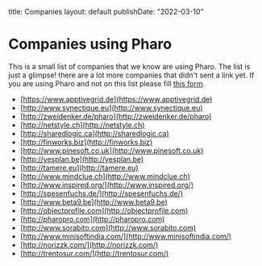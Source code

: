 title: Companieslayout: defaultpublishDate: "2022-03-10"# Companies using PharoThis is a small list of companies that we know are using Pharo. The list is just a glimpse! there are a lot more companies that didn't sent a link yet. If you are using Pharo and not on this list please fill [this form](https://app.apptivegrid.de/api/r/6229e13b3572c1b617a7ebbc/6229e855322a68561499cfe5).- [https://www.apptivegrid.de](https://www.apptivegrid.de)- [http://www.synectique.eu](http://www.synectique.eu)- [http://zweidenker.de/pharo](http://zweidenker.de/pharo)- [http://netstyle.ch](http://netstyle.ch)- [http://sharedlogic.ca](http://sharedlogic.ca)- [http://finworks.biz](http://finworks.biz)- [http://www.pinesoft.co.uk](http://www.pinesoft.co.uk)- [http://yesplan.be](http://yesplan.be)- [http://tamere.eu](http://tamere.eu)- [http://www.mindclue.ch](http://www.mindclue.ch)- [http://www.inspired.org/](http://www.inspired.org/)- [http://spesenfuchs.de/](http://spesenfuchs.de/)- [http://www.beta9.be](http://www.beta9.be)- [http://objectprofile.com](http://objectprofile.com)- [http://pharopro.com](http://pharopro.com)- [http://www.sorabito.com](http://www.sorabito.com)- [http://www.minisoftindia.com/](http://www.minisoftindia.com/)- [http://norizzk.com/](http://norizzk.com/)- [http://trentosur.com/](http://trentosur.com/)